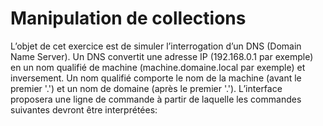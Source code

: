 # Manipulation de collections
 L’objet de cet exercice est de simuler l’interrogation d’un DNS (Domain Name Server). Un DNS convertit une adresse IP (192.168.0.1 par exemple) en un nom qualifié de machine (machine.domaine.local par exemple) et inversement. Un nom qualifié comporte le nom de la machine (avant le premier '.') et un nom de domaine (après le premier '.').  L’interface proposera une ligne de commande à partir de laquelle les commandes suivantes devront être interprétées:
